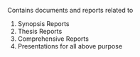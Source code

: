Contains documents and reports related to
1) Synopsis Reports
2) Thesis Reports
3) Comprehensive Reports
3) Presentations for all above purpose
